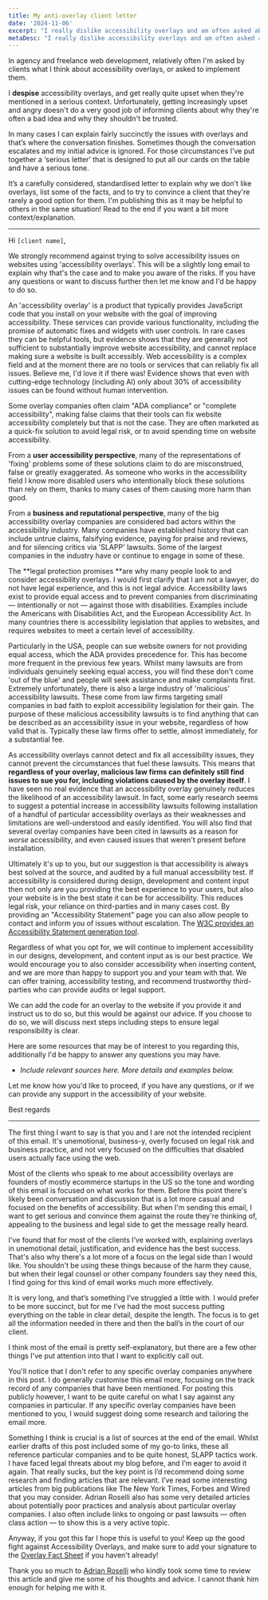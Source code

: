 ```yaml
---
title: My anti-overlay client letter
date: '2024-11-06'
excerpt: "I really dislike accessibility overlays and am often asked about my thoughts or to implement one. This is my email response when that discussion gets serious."
metaDesc: "I really dislike accessibility overlays and am often asked about my thoughts or to implement one. This is my email response when that discussion gets serious."
---
```



In agency and freelance web development, relatively often I'm asked by clients what I think about accessibility overlays, or asked to implement them.

I **despise** accessibility overlays, and get really quite upset when they're mentioned in a serious context. Unfortunately, getting increasingly upset and angry doesn't do a very good job of informing clients about why they're often a bad idea and why they shouldn't be trusted.

In many cases I can explain fairly succinctly the issues with overlays and that’s where the conversation finishes. Sometimes though the conversation escalates and my initial advice is ignored. For those circumstances I’ve put together a ‘serious letter’ that is designed to put all our cards on the table and have a serious tone.

It’s a carefully considered, standardised letter to explain why we don't like overlays, list some of the facts, and to try to convince a client that they're rarely a good option for them. I'm publishing this as it may be helpful to others in the same situation! Read to the end if you want a bit more context/explanation.

---

Hi `[client name]`,

We strongly recommend against trying to solve accessibility issues on websites using 'accessibility overlays'. This will be a slightly long email to explain why that's the case and to make you aware of the risks. If you have any questions or want to discuss further then let me know and I'd be happy to do so.

An 'accessibility overlay' is a product that typically provides JavaScript code that you install on your website with the goal of improving accessibility. These services can provide various functionality, including the promise of automatic fixes and widgets with user controls. In rare cases they can be helpful tools, but evidence shows that they are generally not sufficient to substantially improve website accessibility, and cannot replace making sure a website is built accessibly. Web accessibility is a complex field and at the moment there are no tools or services that can reliably fix all issues. Believe me, I'd love it if there was! Evidence shows that even with cutting-edge technology (including AI) only about 30% of accessibility issues can be found without human intervention.

Some overlay companies often claim "ADA compliance" or "complete accessibility", making false claims that their tools can fix website accessibility completely but that is not the case. They are often marketed as a quick-fix solution to avoid legal risk, or to avoid spending time on website accessibility.

From a **user accessibility perspective**, many of the representations of 'fixing' problems some of these solutions claim to do are misconstrued, false or greatly exaggerated. As someone who works in the accessibility field I know more disabled users who intentionally block these solutions than rely on them, thanks to many cases of them causing more harm than good.

From a **business and reputational perspective**, many of the big accessibility overlay companies are considered bad actors within the accessibility industry. Many companies have established history that can include untrue claims, falsifying evidence, paying for praise and reviews, and for silencing critics via 'SLAPP' lawsuits. Some of the largest companies in the industry have or continue to engage in some of these.

The **legal protection promises **are why many people look to and consider accessibility overlays. I would first clarify that I am not a lawyer, do not have legal experience, and this is not legal advice. Accessibility laws exist to provide equal access and to prevent companies from discriminating — intentionally or not — against those with disabilities. Examples include the Americans with Disabilities Act, and the European Accessibility Act. In many countries there is accessibility legislation that applies to websites, and requires websites to meet a certain level of accessibility.

Particularly in the USA, people can sue website owners for not providing equal access, which the ADA provides precedence for. This has become more frequent in the previous few years. Whilst many lawsuits are from individuals genuinely seeking equal access, you will find these don't come 'out of the blue' and people will seek assistance and make complaints first. \
Extremely unfortunately, there is also a large industry of 'malicious' accessibility lawsuits. These come from law firms targeting small companies in bad faith to exploit accessibility legislation for their gain. The purpose of these malicious accessibility lawsuits is to find anything that can be described as an accessibility issue in your website, regardless of how valid that is. Typically these law firms offer to settle, almost immediately, for a substantial fee.

As accessibility overlays cannot detect and fix all accessibility issues, they cannot prevent the circumstances that fuel these lawsuits. This means that **regardless of your overlay, malicious law firms can definitely still find issues to sue you for, including violations caused by the overlay itself**. I have seen no real evidence that an accessibility overlay genuinely reduces the likelihood of an accessibility lawsuit. In fact, some early research seems to suggest a potential increase in accessibility lawsuits following installation of a handful of particular accessibility overlays as their weaknesses and limitations are well-understood and easily identified. You will also find that several overlay companies have been cited in lawsuits as a reason for *worse* accessibility, and even caused issues that weren't present before installation.

Ultimately it's up to you, but our suggestion is that accessibility is always best solved at the source, and audited by a full manual accessibility test. If accessibility is considered during design, development and content input then not only are you providing the best experience to your users, but also your website is in the best state it can be for accessibility. This reduces legal risk, your reliance on third-parties and in many cases cost. By providing an "Accessibility Statement" page you can also allow people to contact and inform you of issues without escalation. The [W3C provides an Accessibility Statement generation tool](https://www.w3.org/WAI/planning/statements/generator/).

Regardless of what you opt for, we will continue to implement accessibility in our designs, development, and content input as is our best practice. We would encourage you to also consider accessibility when inserting content, and we are more than happy to support you and your team with that. We can offer training, accessibility testing, and recommend trustworthy third-parties who can provide audits or legal support.

We can add the code for an overlay to the website if you provide it and instruct us to do so, but this would be against our advice. If you choose to do so, we will discuss next steps including steps to ensure legal responsibility is clear.

Here are some resources that may be of interest to you regarding this, additionally I'd be happy to answer any questions you may have.

* *Include relevant sources here. More details and examples below.*

Let me know how you'd like to proceed, if you have any questions, or if we can provide any support in the accessibility of your website.

Best regards

---

The first thing I want to say is that you and I are not the intended recipient of this email. It's unemotional, business-y, overly focused on legal risk and business practice, and not very focused on the difficulties that disabled users actually face using the web.

Most of the clients who speak to me about accessibility overlays are founders of mostly ecommerce startups in the US so the tone and wording of this email is focused on what works for them. Before this point there's likely been conversation and discussion that is a lot more casual and focused on the benefits of accessibility. But when I'm sending this email, I want to get serious and convince them against the route they're thinking of, appealing to the business and legal side to get the message really heard.

I've found that for most of the clients I’ve worked with, explaining overlays in unemotional detail, justification, and evidence has the best success. That's also why there's a lot more of a focus on the legal side than I would like. You shouldn't be using these things because of the harm they cause, but when their legal counsel or other company founders say they need this, I find going for this kind of email works much more effectively.

It is very long, and that’s something I’ve struggled a little with. I would prefer to be more succinct, but for me I’ve had the most success putting everything on the table in clear detail, despite the length. The focus is to get all the information needed in there and then the ball’s in the court of our client.

I think most of the email is pretty self-explanatory, but there are a few other things I've put attention into that I want to explicitly call out.

You'll notice that I don't refer to any specific overlay companies anywhere in this post. I do generally customise this email more, focusing on the track record of any companies that have been mentioned. For posting this publicly however, I want to be quite careful on what I say against any companies in particular. If any specific overlay companies have been mentioned to you, I would suggest doing some research and tailoring the email more.

Something I think is crucial is a list of sources at the end of the email. Whilst earlier drafts of this post included some of my go-to links, these all reference particular companies and to be quite honest, SLAPP tactics work. I have faced legal threats about my blog before, and I’m eager to avoid it again. That really sucks, but the key point is I’d recommend doing some research and finding articles that are relevant. I’ve read some interesting articles from big publications like The New York Times, Forbes and Wired that you may consider. Adrian Roselli also has some very detailed articles about potentially poor practices and analysis about particular overlay companies. I also often include links to ongoing or past lawsuits — often class action — to show this is a very active topic.

Anyway, if you got this far I hope this is useful to you! Keep up the good fight against Accessibility Overlays, and make sure to add your signature to the [Overlay Fact Sheet](https://overlayfactsheet.com/) if you haven't already!

Thank you so much to [Adrian Roselli](https://adrianroselli.com) who kindly took some time to review this article and give me some of his thoughts and advice. I cannot thank him enough for helping me with it.
